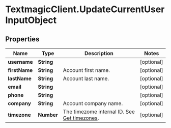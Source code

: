 # TextmagicClient.UpdateCurrentUserInputObject

## Properties
Name | Type | Description | Notes
------------ | ------------- | ------------- | -------------
**username** | **String** |  | [optional] 
**firstName** | **String** | Account first name. | [optional] 
**lastName** | **String** | Account last name. | [optional] 
**email** | **String** |  | [optional] 
**phone** | **String** |  | [optional] 
**company** | **String** | Account company name. | [optional] 
**timezone** | **Number** | The timezome internal ID. See [Get timezones](https://docs.textmagic.com/#operation/getTimezones). | [optional] 


